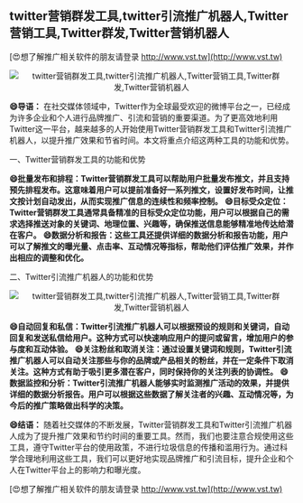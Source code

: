 ## **twitter营销群发工具,twitter引流推广机器人,Twitter营销工具,Twitter群发,Twitter营销机器人**

[😍想了解推广相关软件的朋友请登录 http://www.vst.tw](http://www.vst.tw)

 <center><img src="https://vst.tw/MP4/tuiguang/png/5.png" alt="twitter营销群发工具,twitter引流推广机器人,Twitter营销工具,Twitter群发,Twitter营销机器人"></center>

**😄导语：**
在社交媒体领域中，Twitter作为全球最受欢迎的微博平台之一，已经成为许多企业和个人进行品牌推广、引流和营销的重要渠道。为了更高效地利用Twitter这一平台，越来越多的人开始使用Twitter营销群发工具和Twitter引流推广机器人，以提升推广效果和节省时间。本文将重点介绍这两种工具的功能和优势。

一、Twitter营销群发工具的功能和优势

**😄批量发布和排程：Twitter营销群发工具可以帮助用户批量发布推文，并且支持预先排程发布。这意味着用户可以提前准备好一系列推文，设置好发布时间，让推文按计划自动发出，从而实现推广信息的连续性和频率控制。**
**😄目标受众定位：Twitter营销群发工具通常具备精准的目标受众定位功能，用户可以根据自己的需求选择推送对象的关键词、地理位置、兴趣等，确保推送信息能够精准地传达给潜在客户。**
**😄数据分析和报告：这些工具还提供详细的数据分析和报告功能，用户可以了解推文的曝光量、点击率、互动情况等指标，帮助他们评估推广效果，并作出相应的调整和优化。**

二、Twitter引流推广机器人的功能和优势

 <center><img src="https://vst.tw/MP4/tuiguang/png/3.png" alt="twitter营销群发工具,twitter引流推广机器人,Twitter营销工具,Twitter群发,Twitter营销机器人"></center>

**😄自动回复和私信：Twitter引流推广机器人可以根据预设的规则和关键词，自动回复和发送私信给用户。这种方式可以快速响应用户的提问或留言，增加用户的参与度和互动体验。**
**😄关注粉丝和取消关注：通过设置关键词和规则，Twitter引流推广机器人可以自动关注那些与你的品牌或产品相关的粉丝，并在一定条件下取消关注。这种方式有助于吸引更多潜在客户，同时保持你的关注列表的协调性。**
**😄数据监控和分析：Twitter引流推广机器人能够实时监测推广活动的效果，并提供详细的数据分析报告。用户可以根据这些数据了解关注者的兴趣、互动情况等，为今后的推广策略做出科学的决策。**

**😄结语：**
随着社交媒体的不断发展，Twitter营销群发工具和Twitter引流推广机器人成为了提升推广效果和节约时间的重要工具。然而，我们也要注意合规使用这些工具，遵守Twitter平台的使用政策，不进行垃圾信息的传播和滥用行为。通过科学合理地利用这些工具，我们可以更好地实现品牌推广和引流目标，提升企业和个人在Twitter平台上的影响力和曝光度。

[😍想了解推广相关软件的朋友请登录 http://www.vst.tw](http://www.vst.tw)



